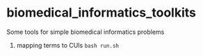 # biomedical_informatics_toolkits
Some tools for simple biomedical informatics problems

1. mapping terms to CUIs
`bash run.sh`

